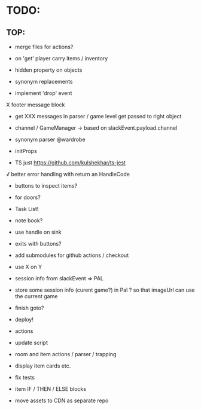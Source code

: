 # TODO:

## TOP:

- merge files for actions?

- on 'get' player carry items / inventory
- hidden property on objects
- synonym replacements

- implement 'drop' event

X footer message block
- get XXX messages in parser / game level get passed to right object

- channel / GameManager -> based on slackEvent.payload.channel

- synonym parser @wardrobe


- initProps

- TS just https://github.com/kulshekhar/ts-jest


√ better error handling with return an HandleCode


- buttons to inspect items?
- for doors?

- Task List!
- note book?

- use handle on sink

- exits with buttons?

- add submodules for github actions / checkout

- use X on Y

- session info from slackEvent => PAL
- store some session info (curent game?) in Pal ? so that imageUrl can use the current game

- finish goto?
- deploy!
- actions
- update script
- room and item actions / parser / trapping
- display item cards etc.
- fix tests

- item IF / THEN / ELSE blocks
- move assets to CDN as separate repo

